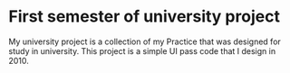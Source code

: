 # First semester of university project
My university project is a collection of my Practice that was designed for study in university. This project is a simple UI pass code that I design in 2010.
